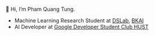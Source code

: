 👋 Hi, I’m Pham Quang Tung.
 - Machine Learning Research Student at [DSLab](https://bkai.ai/research/machine-learning/), [BKAI](https://bkai.ai/)
 - AI Developer at [Google Developer Student Club HUST](https://www.facebook.com/gdsc.hust)


<!---
tungpham663/tungpham663 is a ✨ special ✨ repository because its `README.md` (this file) appears on your GitHub profile.
You can click the Preview link to take a look at your changes.
--->

